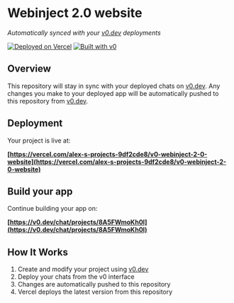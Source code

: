 # Webinject 2.0 website

*Automatically synced with your [v0.dev](https://v0.dev) deployments*

[![Deployed on Vercel](https://img.shields.io/badge/Deployed%20on-Vercel-black?style=for-the-badge&logo=vercel)](https://vercel.com/alex-s-projects-9df2cde8/v0-webinject-2-0-website)
[![Built with v0](https://img.shields.io/badge/Built%20with-v0.dev-black?style=for-the-badge)](https://v0.dev/chat/projects/8A5FWmoKh0l)

## Overview

This repository will stay in sync with your deployed chats on [v0.dev](https://v0.dev).
Any changes you make to your deployed app will be automatically pushed to this repository from [v0.dev](https://v0.dev).

## Deployment

Your project is live at:

**[https://vercel.com/alex-s-projects-9df2cde8/v0-webinject-2-0-website](https://vercel.com/alex-s-projects-9df2cde8/v0-webinject-2-0-website)**

## Build your app

Continue building your app on:

**[https://v0.dev/chat/projects/8A5FWmoKh0l](https://v0.dev/chat/projects/8A5FWmoKh0l)**

## How It Works

1. Create and modify your project using [v0.dev](https://v0.dev)
2. Deploy your chats from the v0 interface
3. Changes are automatically pushed to this repository
4. Vercel deploys the latest version from this repository